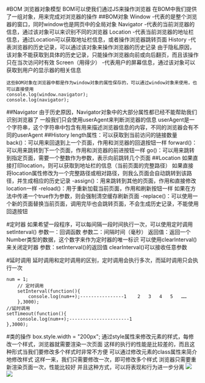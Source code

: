 #BOM
	浏览器对象模型
	BOM可以使我们通过JS来操作浏览器
	在BOM中我们提供了一组对象，用来完成对浏览器的操作
##BOM对象
	Window
		-代表的是整个浏览器的窗口，同时window也是网页中的全局对象
	Navigator
		-代表的当前浏览器的信息，通过该对象可以来识别不同的浏览器
	Location
		-代表当前浏览器的地址栏信息，通过Location可以获取地址栏信息，或者操作浏览器跳转页面
	History
		-代表浏览器的历史记录，可以通过该对象来操作浏览器的历史记录
			由于隐私原因，该对象不能获取到具体的历史记录，只能操作浏览器向前或向后翻页，而且该操作只在当次访问时有效
	Screen（用得少）
		-代表用户的屏幕信息，通过该对象可以获取到用户的显示器的相关信息

	这些BOM对象在浏览器中都是作为window对象的属性保存的，可以通过window对象来使用，也可以直接使用
	console.log(window.navigator);
	console.log(navigator);
##Navigator
	由于历史原因，Navigator对象中的大部分属性都已经不能帮助我们识别浏览器了
	一般我们只会使用userAgent来判断浏览器的信息
	userAgent是一个字符串，这个字符串中包含有用来描述浏览器信息的内容，不同的浏览器会有不同的userAgent
##History
	length属性：可以获取到当前访问的链接数量
	back()：可以用来回退到上一个页面，作用和浏览器的回退按钮一样
	forward()：可以用来跳转到下一个页面，作用和浏览器的前进按钮一样
	go()：可以用来跳转到指定页面，需要一个整数作为参数，表示向前跳转几个页面
##Location
	如果直接打印location，则可以获取到地址栏的信息（当前页面的完整路径）
	如果直接将location属性修改为一个完整路径或相对路径，则我么页面会自动跳转到该路径，并生成相应的历史记录
	-assign()：用来跳转到其他的页面，作用和直接修改location一样
	-reload()：用于重新加载当前页面，作用和刷新按钮一样
		如果在方法中传递一个true作为参数，则会强制清空缓存刷新页面
	-replace()：可以使用一个新的页面替换当前页面，调用完毕也会跳转页面，不会生成历史记录，不能使用回退按钮

#定时器
	如果希望一段程序，可以每间隔一段时间执行一次，可以使用定时调用
	setInterval()
		参数一：回调函数
		参数二：间隔时间（毫秒）
		返回值：返回一个Number类型的数据，这个数字来作为定时器的唯一标识
	可以使用clearInterval()来关闭定时器
		参数：setInterval()的返回值
	clearInterval()可以接收任意参数

#延时调用
	延时调用和定时调用的区别，定时调用会执行多次，而延时调用只会执行一次

	num = 1;
        // 定时调用
        setInterval(function(){
            console.log(num++);----------------1	2	3	4	5	……
        },3000);
	//延时调用
	setTimeout(function(){
		console.log(num++);----------------------1
	},3000);


#类的操作
	box.style.width = "200px";
	通过style属性来修改元素的样式，每修改一个样式，浏览器就需要渲染一次页面
	这样的执行的性能是比较差的，而且这种形式当我们要修改多个样式时非常不方便
	可以通过修改元素的class属性来简介地修改样式
	这样一来，我们只需要修改一次，即可修改多个样式
	浏览器只需要重新渲染页面一次，性能比较好
	并且这种方式，可以将表现和行为进一步分离
![](/img/0809/1.png)
![](/img/0809/2.png)